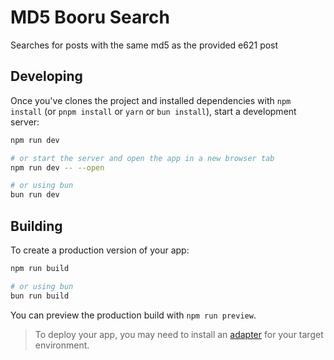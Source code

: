 # MD5 Booru Search

Searches for posts with the same md5 as the provided e621 post

## Developing

Once you've clones the project and installed dependencies with `npm install` (or `pnpm install` or `yarn` or `bun install`), start a development server:

```bash
npm run dev

# or start the server and open the app in a new browser tab
npm run dev -- --open

# or using bun
bun run dev
```

## Building

To create a production version of your app:

```bash
npm run build

# or using bun
bun run build
```

You can preview the production build with `npm run preview`.

> To deploy your app, you may need to install an [adapter](https://kit.svelte.dev/docs/adapters) for your target environment.
